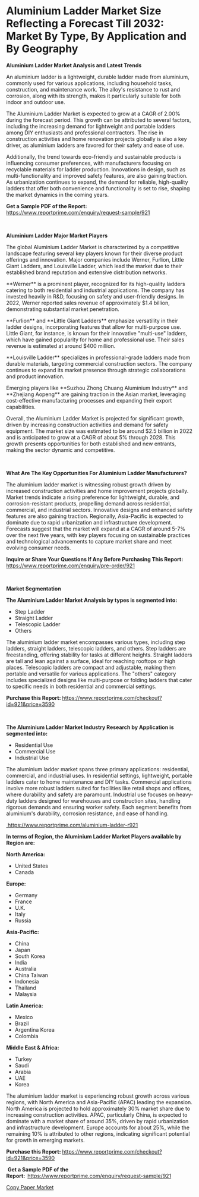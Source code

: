 <p><h1>Aluminium Ladder Market Size Reflecting a Forecast Till 2032: Market By Type, By Application and By Geography</h1></p><p><strong>Aluminium Ladder Market Analysis and Latest Trends</strong></p>
<p><p>An aluminium ladder is a lightweight, durable ladder made from aluminium, commonly used for various applications, including household tasks, construction, and maintenance work. The alloy's resistance to rust and corrosion, along with its strength, makes it particularly suitable for both indoor and outdoor use.</p><p>The Aluminium Ladder Market is expected to grow at a CAGR of 2.00% during the forecast period. This growth can be attributed to several factors, including the increasing demand for lightweight and portable ladders among DIY enthusiasts and professional contractors. The rise in construction activities and home renovation projects globally is also a key driver, as aluminium ladders are favored for their safety and ease of use.</p><p>Additionally, the trend towards eco-friendly and sustainable products is influencing consumer preferences, with manufacturers focusing on recyclable materials for ladder production. Innovations in design, such as multi-functionality and improved safety features, are also gaining traction. As urbanization continues to expand, the demand for reliable, high-quality ladders that offer both convenience and functionality is set to rise, shaping the market dynamics in the coming years.</p></p>
<p><strong>Get a Sample PDF of the Report:&nbsp;</strong> <a href="https://www.reportprime.com/enquiry/request-sample/921?utm_campaign=3184&utm_medium=2&utm_source=Github&utm_content=ia&utm_term=18032025&utm_id=aluminium-ladder">https://www.reportprime.com/enquiry/request-sample/921</a></p>
<p>&nbsp;</p>
<p><strong>Aluminium Ladder Major Market Players</strong></p>
<p><p>The global Aluminium Ladder Market is characterized by a competitive landscape featuring several key players known for their diverse product offerings and innovation. Major companies include Werner, Furlion, Little Giant Ladders, and Louisville Ladder, which lead the market due to their established brand reputation and extensive distribution networks.</p><p>**Werner** is a prominent player, recognized for its high-quality ladders catering to both residential and industrial applications. The company has invested heavily in R&D, focusing on safety and user-friendly designs. In 2022, Werner reported sales revenue of approximately $1.4 billion, demonstrating substantial market penetration.</p><p>**Furlion** and **Little Giant Ladders** emphasize versatility in their ladder designs, incorporating features that allow for multi-purpose use. Little Giant, for instance, is known for their innovative "multi-use" ladders, which have gained popularity for home and professional use. Their sales revenue is estimated at around $400 million.</p><p>**Louisville Ladder** specializes in professional-grade ladders made from durable materials, targeting commercial construction sectors. The company continues to expand its market presence through strategic collaborations and product innovation.</p><p>Emerging players like **Suzhou Zhong Chuang Aluminium Industry** and **Zhejiang Aopeng** are gaining traction in the Asian market, leveraging cost-effective manufacturing processes and expanding their export capabilities.</p><p>Overall, the Aluminium Ladder Market is projected for significant growth, driven by increasing construction activities and demand for safety equipment. The market size was estimated to be around $2.5 billion in 2022 and is anticipated to grow at a CAGR of about 5% through 2028. This growth presents opportunities for both established and new entrants, making the sector dynamic and competitive.</p></p>
<p>&nbsp;</p>
<p><strong>What Are The Key Opportunities For Aluminium Ladder Manufacturers?</strong></p>
<p><p>The aluminium ladder market is witnessing robust growth driven by increased construction activities and home improvement projects globally. Market trends indicate a rising preference for lightweight, durable, and corrosion-resistant products, propelling demand across residential, commercial, and industrial sectors. Innovative designs and enhanced safety features are also gaining traction. Regionally, Asia-Pacific is expected to dominate due to rapid urbanization and infrastructure development. Forecasts suggest that the market will expand at a CAGR of around 5-7% over the next five years, with key players focusing on sustainable practices and technological advancements to capture market share and meet evolving consumer needs.</p></p>
<p><strong>Inquire or Share Your Questions If Any Before Purchasing This Report:</strong> <a href="https://www.reportprime.com/enquiry/pre-order/921?utm_campaign=3184&utm_medium=2&utm_source=Github&utm_content=ia&utm_term=18032025&utm_id=aluminium-ladder">https://www.reportprime.com/enquiry/pre-order/921</a></p>
<p>&nbsp;</p>
<p><strong>Market Segmentation</strong></p>
<p><strong>The Aluminium Ladder Market Analysis by types is segmented into:</strong></p>
<p><ul><li>Step Ladder</li><li>Straight Ladder</li><li>Telescopic Ladder</li><li>Others</li></ul></p>
<p><p>The aluminium ladder market encompasses various types, including step ladders, straight ladders, telescopic ladders, and others. Step ladders are freestanding, offering stability for tasks at different heights. Straight ladders are tall and lean against a surface, ideal for reaching rooftops or high places. Telescopic ladders are compact and adjustable, making them portable and versatile for various applications. The "others" category includes specialized designs like multi-purpose or folding ladders that cater to specific needs in both residential and commercial settings.</p></p>
<p><strong>Purchase this Report:&nbsp;</strong><a href="https://www.reportprime.com/checkout?id=921&price=3590&utm_campaign=3184&utm_medium=2&utm_source=Github&utm_content=ia&utm_term=18032025&utm_id=aluminium-ladder">https://www.reportprime.com/checkout?id=921&price=3590</a></p>
<p>&nbsp;</p>
<p><strong>The Aluminium Ladder Market Industry Research by Application is segmented into:</strong></p>
<p><ul><li>Residential Use</li><li>Commercial Use</li><li>Industrial Use</li></ul></p>
<p><p>The aluminium ladder market spans three primary applications: residential, commercial, and industrial uses. In residential settings, lightweight, portable ladders cater to home maintenance and DIY tasks. Commercial applications involve more robust ladders suited for facilities like retail shops and offices, where durability and safety are paramount. Industrial use focuses on heavy-duty ladders designed for warehouses and construction sites, handling rigorous demands and ensuring worker safety. Each segment benefits from aluminium's durability, corrosion resistance, and ease of handling.</p></p>
<p><a href="https://www.reportprime.com/aluminium-ladder-r921?utm_campaign=3184&utm_medium=2&utm_source=Github&utm_content=ia&utm_term=18032025&utm_id=aluminium-ladder">&nbsp;https://www.reportprime.com/aluminium-ladder-r921</a></p>
<p><strong>In terms of Region, the Aluminium Ladder Market Players available by Region are:</strong></p>
<p>
    <p> <strong> North America: </strong>
        <ul>
            <li>United States</li>
            <li>Canada</li>
        </ul>
        </p> 
    <p> <strong> Europe: </strong>
        <ul>
            <li>Germany</li>
            <li>France</li>
            <li>U.K.</li>
            <li>Italy</li>
            <li>Russia</li>
        </ul>
        </p> 
    <p> <strong> Asia-Pacific: </strong>
        <ul>
            <li>China</li>
            <li>Japan</li>
            <li>South Korea</li>
            <li>India</li>
            <li>Australia</li>
            <li>China Taiwan</li>
            <li>Indonesia</li>
            <li>Thailand</li>
            <li>Malaysia</li>
        </ul>
        </p> 
    <p> <strong> Latin America: </strong>
        <ul>
            <li>Mexico</li>
            <li>Brazil</li>
            <li>Argentina Korea</li>
            <li>Colombia</li>
        </ul>
        </p> 
    <p> <strong> Middle East & Africa: </strong>
        <ul>
            <li>Turkey</li>
            <li>Saudi</li>
            <li>Arabia</li>
            <li>UAE</li>
            <li>Korea</li>
        </ul>
    </p>
    </p>
<p><p>The aluminium ladder market is experiencing robust growth across various regions, with North America and Asia-Pacific (APAC) leading the expansion. North America is projected to hold approximately 30% market share due to increasing construction activities. APAC, particularly China, is expected to dominate with a market share of around 35%, driven by rapid urbanization and infrastructure development. Europe accounts for about 25%, while the remaining 10% is attributed to other regions, indicating significant potential for growth in emerging markets.</p></p>
<p><strong>Purchase this Report: </strong><a href="https://www.reportprime.com/checkout?id=921&price=3590&utm_campaign=3184&utm_medium=2&utm_source=Github&utm_content=ia&utm_term=18032025&utm_id=aluminium-ladder">https://www.reportprime.com/checkout?id=921&price=3590</a></p>
<p>&nbsp;<strong>Get a Sample PDF of the Report:&nbsp;&nbsp;</strong><a href="https://www.reportprime.com/enquiry/request-sample/921?utm_campaign=3184&utm_medium=2&utm_source=Github&utm_content=ia&utm_term=18032025&utm_id=aluminium-ladder">https://www.reportprime.com/enquiry/request-sample/921</a></p>
<p><strong></strong></p>
<p><p><a href="https://github.com/momossidram/Market-Research-Report-List-1/blob/main/copy-paper-market.md?utm_campaign=3184&utm_medium=2&utm_source=Github&utm_content=ia&utm_term=18032025&utm_id=aluminium-ladder">Copy Paper Market</a></p></p>